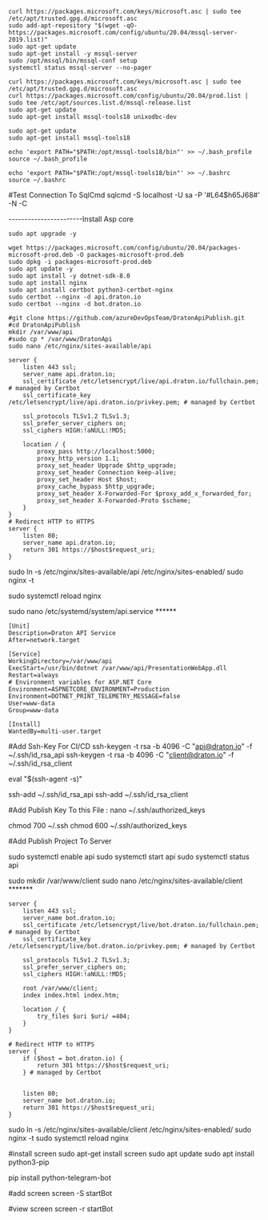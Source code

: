 ```
curl https://packages.microsoft.com/keys/microsoft.asc | sudo tee /etc/apt/trusted.gpg.d/microsoft.asc
sudo add-apt-repository "$(wget -qO- https://packages.microsoft.com/config/ubuntu/20.04/mssql-server-2019.list)"
sudo apt-get update
sudo apt-get install -y mssql-server
sudo /opt/mssql/bin/mssql-conf setup
systemctl status mssql-server --no-pager
```

```
curl https://packages.microsoft.com/keys/microsoft.asc | sudo tee /etc/apt/trusted.gpg.d/microsoft.asc
curl https://packages.microsoft.com/config/ubuntu/20.04/prod.list | sudo tee /etc/apt/sources.list.d/mssql-release.list
sudo apt-get update
sudo apt-get install mssql-tools18 unixodbc-dev

sudo apt-get update  
sudo apt-get install mssql-tools18

echo 'export PATH="$PATH:/opt/mssql-tools18/bin"' >> ~/.bash_profile
source ~/.bash_profile

echo 'export PATH="$PATH:/opt/mssql-tools18/bin"' >> ~/.bashrc
source ~/.bashrc
```

#Test Connection To SqlCmd 
sqlcmd -S localhost -U sa -P '#L64$h65J68#' -N -C

-----------------------Install  Asp core 

```
sudo apt upgrade -y

wget https://packages.microsoft.com/config/ubuntu/20.04/packages-microsoft-prod.deb -O packages-microsoft-prod.deb
sudo dpkg -i packages-microsoft-prod.deb
sudo apt update -y
sudo apt install -y dotnet-sdk-8.0
sudo apt install nginx
sudo apt install certbot python3-certbot-nginx
sudo certbot --nginx -d api.draton.io
sudo certbot --nginx -d bot.draton.io
```

```
#git clone https://github.com/azureDevOpsTeam/DratonApiPublish.git
#cd DratonApiPublish
mkdir /var/www/api
#sudo cp * /var/www/DratonApi
sudo nano /etc/nginx/sites-available/api
```
```
server {
    listen 443 ssl;
    server_name api.draton.io;
    ssl_certificate /etc/letsencrypt/live/api.draton.io/fullchain.pem; # managed by Certbot
    ssl_certificate_key /etc/letsencrypt/live/api.draton.io/privkey.pem; # managed by Certbot

    ssl_protocols TLSv1.2 TLSv1.3;
    ssl_prefer_server_ciphers on;
    ssl_ciphers HIGH:!aNULL:!MD5;

    location / {
        proxy_pass http://localhost:5000;
        proxy_http_version 1.1;
        proxy_set_header Upgrade $http_upgrade;
        proxy_set_header Connection keep-alive;
        proxy_set_header Host $host;
        proxy_cache_bypass $http_upgrade;
        proxy_set_header X-Forwarded-For $proxy_add_x_forwarded_for;
        proxy_set_header X-Forwarded-Proto $scheme;
    }
}
# Redirect HTTP to HTTPS
server {
    listen 80;
    server_name api.draton.io;
    return 301 https://$host$request_uri;
}
```

sudo ln -s /etc/nginx/sites-available/api /etc/nginx/sites-enabled/
sudo nginx -t

sudo systemctl reload nginx

sudo nano /etc/systemd/system/api.service   ******
```
[Unit]
Description=Draton API Service
After=network.target

[Service]
WorkingDirectory=/var/www/api
ExecStart=/usr/bin/dotnet /var/www/api/PresentationWebApp.dll
Restart=always
# Environment variables for ASP.NET Core
Environment=ASPNETCORE_ENVIRONMENT=Production
Environment=DOTNET_PRINT_TELEMETRY_MESSAGE=false
User=www-data
Group=www-data

[Install]
WantedBy=multi-user.target
```

#Add Ssh-Key For CI/CD 
ssh-keygen -t rsa -b 4096 -C "api@draton.io" -f ~/.ssh/id_rsa_api
ssh-keygen -t rsa -b 4096 -C "client@draton.io" -f ~/.ssh/id_rsa_client

eval "$(ssh-agent -s)"

ssh-add ~/.ssh/id_rsa_api
ssh-add ~/.ssh/id_rsa_client

#Add Publish Key To this File : 
nano ~/.ssh/authorized_keys

chmod 700 ~/.ssh
chmod 600 ~/.ssh/authorized_keys



#Add Publish Project To Server


sudo systemctl enable api
sudo systemctl start api
sudo systemctl status api

sudo mkdir /var/www/client
sudo nano /etc/nginx/sites-available/client    *******

```
server {
    listen 443 ssl;
    server_name bot.draton.io;
    ssl_certificate /etc/letsencrypt/live/bot.draton.io/fullchain.pem; # managed by Certbot
    ssl_certificate_key /etc/letsencrypt/live/bot.draton.io/privkey.pem; # managed by Certbot

    ssl_protocols TLSv1.2 TLSv1.3;
    ssl_prefer_server_ciphers on;
    ssl_ciphers HIGH:!aNULL:!MD5;

    root /var/www/client;
    index index.html index.htm;

    location / {
        try_files $uri $uri/ =404;
    }
}

# Redirect HTTP to HTTPS
server {
    if ($host = bot.draton.io) {
        return 301 https://$host$request_uri;
    } # managed by Certbot


    listen 80;
    server_name bot.draton.io;
    return 301 https://$host$request_uri;
}
```



sudo ln -s /etc/nginx/sites-available/client /etc/nginx/sites-enabled/
sudo nginx -t
sudo systemctl reload nginx



#install screen 
sudo apt-get install screen
sudo apt update
sudo apt install python3-pip

pip install python-telegram-bot

#add screen 
screen -S startBot

#view screen 
screen -r startBot

